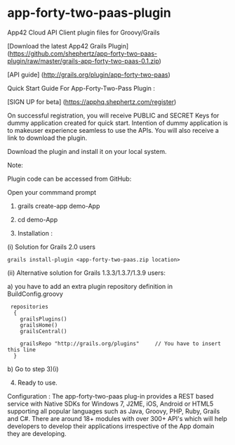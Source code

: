 app-forty-two-paas-plugin
=========================


App42 Cloud API Client plugin files for Groovy/Grails

[Download the latest App42 Grails Plugin] (https://github.com/shephertz/app-forty-two-paas-plugin/raw/master/grails-app-forty-two-paas-0.1.zip)

[API guide] (http://grails.org/plugin/app-forty-two-paas)

Quick Start Guide For App-Forty-Two-Pass Plugin :

[SIGN UP for beta] (https://apphq.shephertz.com/register)

On successful registration, you will receive PUBLIC and SECRET Keys for dummy application created for
quick start. Intention of dummy application is to makeuser experience seamless to use the APIs. You 
will also receive a link to download the plugin.

Download the plugin and install it on your local system.

Note:

Plugin code can be accessed from GitHub: 

Open your commmand prompt

1) grails create-app demo-App

2) cd demo-App

3) Installation : 

(i) Solution for Grails 2.0 users

    grails install-plugin <app-forty-two-paas.zip location>

(ii) Alternative solution for Grails 1.3.3/1.3.7/1.3.9 users:

a) you have to add an extra plugin repository definition in BuildConfig.groovy 
	
	 repositories
      {
        grailsPlugins()
        grailsHome()
        grailsCentral()
   
        grailsRepo "http://grails.org/plugins"     // You have to insert this line
      }
             
b) Go to step 3)(i)

4) Ready to use.

Configuration : The app-forty-two-paas plug-in provides a REST based service with Native SDKs for Windows 7, J2ME, iOS, Android or HTML5 supporting all popular languages such as Java, Groovy, PHP, Ruby, Grails and C#. There are around 18+ modules with over 300+ API's which will help developers to develop their 		applications irrespective of the App domain they are developing. 

